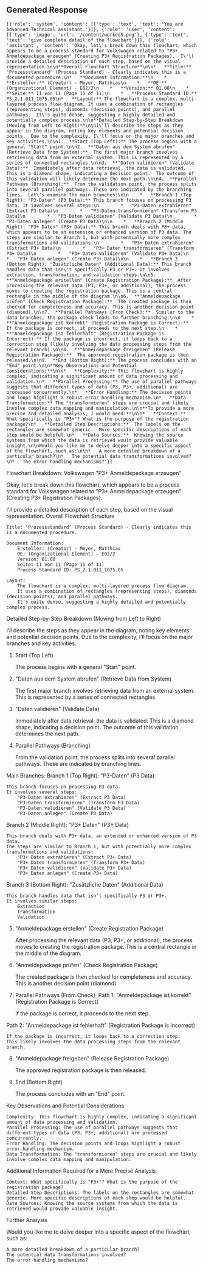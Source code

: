 ## Generated Response

```
[{'role': 'system', 'content': [{'type': 'text', 'text': 'You are Advanced Technical assistant.'}]}, {'role': 'user', 'content': [{'type': 'image', 'url': '/content/worked5.png'}, {'type': 'text', 'text': 'give complete detail of the flowchart'}]}, {'role': 'assistant', 'content': 'Okay, let\'s break down this flowchart, which appears to be a process standard for Volkswagen related to "P3+ Anmeldepackage erzeugen" (Creating P3+ Registration Packages).  I\'ll provide a detailed description of each step, based on the visual representation.\n\n**Overall Flowchart Structure**\n\n*   **Title:** "Prozessstandard" (Process Standard) - Clearly indicates this is a documented procedure.\n*   **Document Information:**\n    *   **Ersteller:** (Creator) - Meyer, Matthias\n    *   **OE:** (Organizational Element) - E02/2\n    *   **Version:** 01.00\n    *   **Seite:** 11 von 11 (Page 11 of 11)\n    *   **Process Standard ID:** PS_2.1.011_1075.05\n*   **Layout:** The flowchart is a complex, multi-layered process flow diagram. It uses a combination of rectangles (representing steps), diamonds (decision points), and parallel pathways.  It\'s quite dense, suggesting a highly detailed and potentially complex process.\n\n**Detailed Step-by-Step Breakdown (Moving from Left to Right)**\n\nI\'ll describe the steps as they appear in the diagram, noting key elements and potential decision points.  Due to the complexity, I\'ll focus on the major branches and key activities.\n\n1.  **Start (Top Left):** The process begins with a general "Start" point.\n\n2.  **"Daten aus dem System abrufen" (Retrieve Data from System):**  The first major branch involves retrieving data from an external system. This is represented by a series of connected rectangles.\n\n3.  **"Daten validieren" (Validate Data):**  Immediately after data retrieval, the data is validated. This is a diamond shape, indicating a decision point.  The outcome of this validation will likely determine the next path.\n\n4.  **Parallel Pathways (Branching):**  From the validation point, the process splits into several parallel pathways. These are indicated by the branching lines.  Let\'s examine the main branches:\n\n    *   **Branch 1 (Top Right): "P3-Daten" (P3 Data):** This branch focuses on processing P3 data. It involves several steps:\n        *   "P3-Daten extrahieren" (Extract P3 Data)\n        *   "P3-Daten transformieren" (Transform P3 Data)\n        *   "P3-Daten validieren" (Validate P3 Data)\n        *   "P3-Daten anlegen" (Create P3 Data)\n\n    *   **Branch 2 (Middle Right): "P3+ Daten" (P3+ Data):** This branch deals with P3+ data, which appears to be an extension or enhanced version of P3 data. The steps are similar to Branch 1, but with potentially more complex transformations and validations.\n        *   "P3+ Daten extrahieren" (Extract P3+ Data)\n        *   "P3+ Daten transformieren" (Transform P3+ Data)\n        *   "P3+ Daten validieren" (Validate P3+ Data)\n        *   "P3+ Daten anlegen" (Create P3+ Data)\n\n    *   **Branch 3 (Bottom Right): "Zusätzliche Daten" (Additional Data):** This branch handles data that isn\'t specifically P3 or P3+. It involves extraction, transformation, and validation steps.\n\n5.  **"Anmeldepackage erstellen" (Create Registration Package):**  After processing the relevant data (P3, P3+, or additional), the process moves to creating the registration package. This is a central rectangle in the middle of the diagram.\n\n6.  **"Anmeldepackage prüfen" (Check Registration Package):**  The created package is then checked for completeness and accuracy. This is another decision point (diamond).\n\n7.  **Parallel Pathways (From Check):**  Similar to the data branches, the package check leads to further branching:\n\n    *   **"Anmeldepackage ist korrekt" (Registration Package is Correct):**  If the package is correct, it proceeds to the next step.\n    *   **"Anmeldepackage ist fehlerhaft" (Registration Package is Incorrect):** If the package is incorrect, it loops back to a correction step (likely involving the data processing steps from the relevant branch).\n\n8.  **"Anmeldepackage freigeben" (Release Registration Package):**  The approved registration package is then released.\n\n9.  **End (Bottom Right):** The process concludes with an "End" point.\n\n**Key Observations and Potential Considerations:**\n\n*   **Complexity:** This flowchart is highly complex, indicating a significant amount of data processing and validation.\n*   **Parallel Processing:** The use of parallel pathways suggests that different types of data (P3, P3+, additional) are processed concurrently.\n*   **Error Handling:** The decision points and loops highlight a robust error-handling mechanism.\n*   **Data Transformation:** The "transformieren" steps are crucial and likely involve complex data mapping and manipulation.\n\n**To provide a more precise and detailed analysis, I would need:**\n\n*   **Context:**  What specifically is "P3+"? What is the purpose of the registration package?\n*   **Detailed Step Descriptions:**  The labels on the rectangles are somewhat generic.  More specific descriptions of each step would be helpful.\n*   **Data Sources:**  Knowing the source systems from which the data is retrieved would provide valuable insight.\n\nWould you like me to delve deeper into a specific aspect of the flowchart, such as:\n\n*   A more detailed breakdown of a particular branch?\n*   The potential data transformations involved?\n*   The error handling mechanisms?'}]
```




Flowchart Breakdown: Volkswagen "P3+ Anmeldepackage erzeugen"

Okay, let's break down this flowchart, which appears to be a process standard for Volkswagen related to "P3+ Anmeldepackage erzeugen" (Creating P3+ Registration Packages).

I'll provide a detailed description of each step, based on the visual representation.
Overall Flowchart Structure

    Title: "Prozessstandard" (Process Standard) - Clearly indicates this is a documented procedure.

    Document Information:
        Ersteller: (Creator) - Meyer, Matthias
        OE: (Organizational Element) - E02/2
        Version: 01.00
        Seite: 11 von 11 (Page 11 of 11)
        Process Standard ID: PS_2.1.011_1075.05

    Layout:
        The flowchart is a complex, multi-layered process flow diagram.
        It uses a combination of rectangles (representing steps), diamonds (decision points), and parallel pathways.
        It's quite dense, suggesting a highly detailed and potentially complex process.

Detailed Step-by-Step Breakdown (Moving from Left to Right)

I’ll describe the steps as they appear in the diagram, noting key elements and potential decision points. Due to the complexity, I’ll focus on the major branches and key activities.
1. Start (Top Left)

    The process begins with a general "Start" point.

2. "Daten aus dem System abrufen" (Retrieve Data from System)

    The first major branch involves retrieving data from an external system.
    This is represented by a series of connected rectangles.

3. "Daten validieren" (Validate Data)

    Immediately after data retrieval, the data is validated.
    This is a diamond shape, indicating a decision point.
    The outcome of this validation determines the next path.

4. Parallel Pathways (Branching)

    From the validation point, the process splits into several parallel pathways.
    These are indicated by branching lines.

Main Branches:
Branch 1 (Top Right): "P3-Daten" (P3 Data)

    This branch focuses on processing P3 data.
    It involves several steps:
        "P3-Daten extrahieren" (Extract P3 Data)
        "P3-Daten transformieren" (Transform P3 Data)
        "P3-Daten validieren" (Validate P3 Data)
        "P3-Daten anlegen" (Create P3 Data)

Branch 2 (Middle Right): "P3+ Daten" (P3+ Data)

    This branch deals with P3+ data, an extended or enhanced version of P3 data.
    The steps are similar to Branch 1, but with potentially more complex transformations and validations:
        "P3+ Daten extrahieren" (Extract P3+ Data)
        "P3+ Daten transformieren" (Transform P3+ Data)
        "P3+ Daten validieren" (Validate P3+ Data)
        "P3+ Daten anlegen" (Create P3+ Data)

Branch 3 (Bottom Right): "Zusätzliche Daten" (Additional Data)

    This branch handles data that isn’t specifically P3 or P3+.
    It involves similar steps:
        Extraction
        Transformation
        Validation

5. "Anmeldepackage erstellen" (Create Registration Package)

    After processing the relevant data (P3, P3+, or additional), the process moves to creating the registration package.
    This is a central rectangle in the middle of the diagram.

6. "Anmeldepackage prüfen" (Check Registration Package)

    The created package is then checked for completeness and accuracy.
    This is another decision point (diamond).

7. Parallel Pathways (From Check):
Path 1: "Anmeldepackage ist korrekt" (Registration Package is Correct)

    If the package is correct, it proceeds to the next step.

Path 2: "Anmeldepackage ist fehlerhaft" (Registration Package is Incorrect)

    If the package is incorrect, it loops back to a correction step.
    This likely involves the data processing steps from the relevant branch.

8. "Anmeldepackage freigeben" (Release Registration Package)

    The approved registration package is then released.

9. End (Bottom Right)

    The process concludes with an "End" point.

Key Observations and Potential Considerations

    Complexity: This flowchart is highly complex, indicating a significant amount of data processing and validation.
    Parallel Processing: The use of parallel pathways suggests that different types of data (P3, P3+, additional) are processed concurrently.
    Error Handling: The decision points and loops highlight a robust error-handling mechanism.
    Data Transformation: The "transformieren" steps are crucial and likely involve complex data mapping and manipulation.

Additional Information Required for a More Precise Analysis

    Context: What specifically is "P3+"? What is the purpose of the registration package?
    Detailed Step Descriptions: The labels on the rectangles are somewhat generic. More specific descriptions of each step would be helpful.
    Data Sources: Knowing the source systems from which the data is retrieved would provide valuable insight.

Further Analysis

Would you like me to delve deeper into a specific aspect of the flowchart, such as:

    A more detailed breakdown of a particular branch?
    The potential data transformations involved?
    The error-handling mechanisms?
